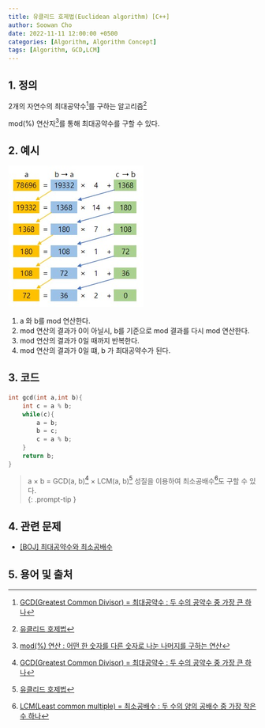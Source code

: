 ```yaml
---
title: 유클리드 호제법(Euclidean algorithm) [C++]
author: Soowan Cho
date: 2022-11-11 12:00:00 +0500
categories: [Algorithm, Algorithm Concept]
tags: [Algorithm, GCD,LCM]
---
```


## 1. 정의
2개의 자연수의 최대공약수[^f1]를 구하는 알고리즘[^f2]

mod(%) 연산자[^f3]를 통해 최대공약수를 구할 수 있다.

## 2. 예시
<img src="/assets/img/Euclidean-Algorithm/Eucildean-algorithm-pic1.jpg"></img>

1. a 와 b를 mod 연산한다.
2. mod 연산의 결과가 0이 아닐시, b를 기준으로 mod 결과를 다시 mod 연산한다.
3. mod 연산의 결과가 0일 때까지 반복한다.
4. mod 연산의 결과가 0일 떄, b 가 최대공약수가 된다.

## 3. 코드
```c++
int gcd(int a,int b){
    int c = a % b;
    while(c){
        a = b;
        b = c;
        c = a % b;
    }
    return b;
}
```
> a × b = GCD(a, b)[^f1] × LCM(a, b)[^f2] 성질을 이용하여 최소공배수[^f4]도 구할 수 있다.  
{: .prompt-tip }

## 4. 관련 문제
- [[BOJ] 최대공약수와 최소공배수](https://www.acmicpc.net/problem/2609)

## 5. 용어 및 출처

[^f1]: [GCD(Greatest Common Divisor) = 최대공약수 : 두 수의 공약수 중 가장 큰 하나](https://ko.wikipedia.org/wiki/%EC%B5%9C%EB%8C%80%EA%B3%B5%EC%95%BD%EC%88%98)

[^f2]: [유클리드 호제법](https://ko.wikipedia.org/wiki/%EC%9C%A0%ED%81%B4%EB%A6%AC%EB%93%9C_%ED%98%B8%EC%A0%9C%EB%B2%95)

[^f3]: [mod(%) 연산 : 어떤 한 숫자를 다른 숫자로 나눈 나머지를 구하는 연산](https://gamedevlog.tistory.com/44)

[^f4]: [LCM(Least common multiple) = 최소공배수 : 두 수의 양의 공배수 중 가장 작은 수 하나](https://ko.wikipedia.org/wiki/%EC%B5%9C%EC%86%8C%EA%B3%B5%EB%B0%B0%EC%88%98)
